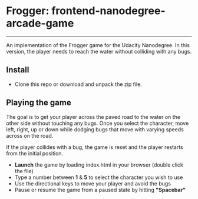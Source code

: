 # Frogger: frontend-nanodegree-arcade-game
-----------------------------------------

An implementation of the Frogger game for the Udacity Nanodegree. In this version, the player needs to reach the water without colliding with any bugs.

## Install
* Clone this repo or download and unpack the zip file.

## Playing the game
The goal is to get your player across the paved road to the water on the other side without touching any bugs.
Once you select the character, move left, right, up or down while dodging bugs that move with varying speeds across on the road.

If the player collides with a bug, the game is reset and the player restarts from the initial position.

* **Launch** the game by loading index.html in your browser (double click the file)
* Type a number between **1** & **5** to select the character you wish to use
* Use the directional keys to move your player and avoid the bugs
* Pause or resume the game from a paused state by hitting **"Spacebar"**
